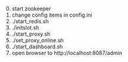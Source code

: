 0. start zookeeper
1. change config items in config.ini
2. ./start_redis.sh
3. ./initslot.sh
4. ./start_proxy.sh
5. ./set_proxy_online.sh
6. ./start_dashboard.sh
7. open browser to http://localhost:8087/admin



